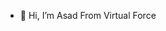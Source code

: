 - 👋 Hi, I’m Asad From Virtual Force
<!---
Dr-Ai1/Dr-Ai1 is a ✨ special ✨ repository because its `README.md` (this file) appears on your GitHub profile.
You can click the Preview link to take a look at your changes.
--->
